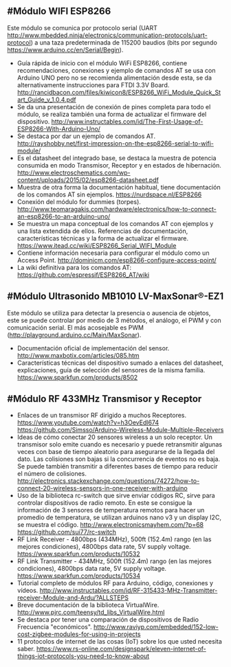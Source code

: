 
#Módulo WIFI ESP8266
--------------------
Este módulo se comunica por protocolo serial (UART http://www.mbedded.ninja/electronics/communication-protocols/uart-protocol) a una taza predeterminada de 115200 baudios (bits por segundo https://www.arduino.cc/en/Serial/Begin).

* Guía rápida de inicio con el módulo WiFi ESP8266, contiene recomendaciones, conexiones y ejemplo de comandos AT se usa con Arduino UNO pero no se recomienda alimentación desde esta, se da alternativamente instrucciones para FTDI 3.3V Board. http://rancidbacon.com/files/kiwicon8/ESP8266_WiFi_Module_Quick_Start_Guide_v_1.0.4.pdf
* Se da una presentación de conexión de pines completa para todo el módulo, se realiza también una forma de actualizar el firmware del dispositivo. http://www.instructables.com/id/The-First-Usage-of-ESP8266-With-Arduino-Uno/
* Se destaca por dar un ejemplo de comandos AT. http://rayshobby.net/first-impression-on-the-esp8266-serial-to-wifi-module/
* Es el datasheet del integrado base, se destaca la muestra de potencia consumida en modo Transmisor, Receptor y en estados de hibernación. http://www.electroschematics.com/wp-content/uploads/2015/02/esp8266-datasheet.pdf
* Muestra de otra forma la documentación habitual, tiene documentación de los comandos AT sin ejemplos. https://nurdspace.nl/ESP8266
* Conexión del módulo for dummies (torpes). http://www.teomaragakis.com/hardware/electronics/how-to-connect-an-esp8266-to-an-arduino-uno/
* Se muestra un mapa conceptual de los comandos AT con ejemplos y una lista extendida de ellos. Referencias de documentación, características técnicas y la forma de actualizar el firmware. https://www.itead.cc/wiki/ESP8266_Serial_WIFI_Module
* Contiene información necesaria para configurar el módulo como un Access Point. http://dominicm.com/esp8266-configure-access-point/
* La wiki definitiva para los comandos AT: https://github.com/espressif/ESP8266_AT/wiki

#Módulo Ultrasonido MB1010 LV-MaxSonar®-EZ1
-------------------------------------------
Este módulo se utiliza para detectar la presencia o ausencia de objetos, este se puede controlar por medio de 3 métodos, el análogo, el PWM y con comunicación serial. El más acosejable es PWM (http://playground.arduino.cc/Main/MaxSonar).

* Documentación oficial de implementación del sensor. http://www.maxbotix.com/articles/085.htm
* Características técnicas del dispositivo sumado a enlaces del datasheet, explicaciones, guía de selección del sensores de la misma familia. https://www.sparkfun.com/products/8502

#Módulo RF 433MHz Transmisor y Receptor
---------------------------------------
* Enlaces de un transmisor RF dirigido a muchos Receptores. https://www.youtube.com/watch?v=h3OevEdl674 https://github.com/Simsso/Arduino-Wireless-Module-Multiple-Receivers
* Ideas de cómo conectar 20 sensores wireless a un solo receptor. Un transmisor solo emite cuando es necesario y puede retransmitir algunas veces con base de tiempo aleatorio para asegurarse de la llegada del dato. Las colisiones son bajas si la concurrencia de eventos no es baja. Se puede también transmitir a diferentes bases de tiempo para reducir el número de colisiones. http://electronics.stackexchange.com/questions/74272/how-to-connect-20-wireless-sensors-in-one-receiver-with-arduino
* Uso de la biblioteca rc-switch que sirve enviar códigos RC, sirve para controlar dispositivos de radio remoto. En este se consigue la información de 3 sensores de temperatura remotos para hacer un promedio de temperatura, se utilizan arduinos nano v3 y un display I2C, se muestra el código. http://www.electronicsmayhem.com/?p=68 https://github.com/sui77/rc-switch
* RF Link Receiver - 4800bps (434MHz), 500ft (152.4m) rango (en las mejores condiciones), 4800bps data rate, 5V supply voltage. https://www.sparkfun.com/products/10532
* RF Link Transmitter - 434MHz, 500ft (152.4m) rango (en las mejores condiciones), 4800bps data rate, 5V supply voltage. https://www.sparkfun.com/products/10534
* Tutorial completo de módulos RF para Arduino, código, conexiones y vídeos. http://www.instructables.com/id/RF-315433-MHz-Transmitter-receiver-Module-and-Ardu/?ALLSTEPS
* Breve documentación de la biblioteca VirtualWire. http://www.pjrc.com/teensy/td_libs_VirtualWire.html
* Se destaca por tener una comparación de dispositivos de Radio Frecuencia "económicos". http://www.raviyp.com/embedded/152-low-cost-zigbee-modules-for-using-in-projects
* 11 protocolos de internet de las cosas (IoT) sobre los que usted necesita saber. https://www.rs-online.com/designspark/eleven-internet-of-things-iot-protocols-you-need-to-know-about
